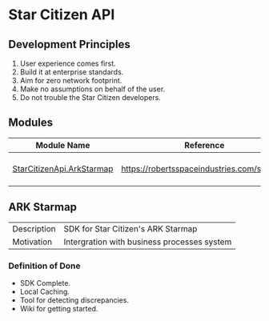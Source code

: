 # Star Citizen API

## Development Principles

1. User experience comes first.
2. Build it at enterprise standards.
3. Aim for zero network footprint.
4. Make no assumptions on behalf of the user.
5. Do not trouble the Star Citizen developers.

## Modules

| Module Name                               | Reference                                  | Status                        |
|-------------------------------------------|--------------------------------------------|-------------------------------|
| [StarCitizenApi.ArkStarmap](#ark-starmap) | https://robertsspaceindustries.com/starmap | Discrepancy Tool Development  |

## ARK Starmap

|                    |                                             |
|--------------------|---------------------------------------------|
| Description        | SDK for Star Citizen's ARK Starmap          |
| Motivation         | Intergration with business processes system |

### Definition of Done

* SDK Complete.
* Local Caching.
* Tool for detecting discrepancies.
* Wiki for getting started.
